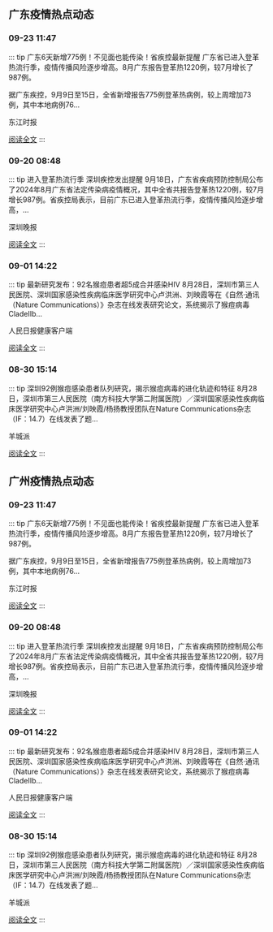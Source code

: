 
## 广东疫情热点动态

  
### 09-23 11:47
::: tip 广东6天新增775例！不见面也能传染！省疾控最新提醒
广东省已进入登革热流行季，疫情传播风险逐步增高。8月广东报告登革热1220例，较7月增长了987例。

据广东疾控，9月9日至15日，全省新增报告775例登革热病例，较上周增加73例，其中本地病例76...

东江时报

[阅读全文](https://view.inews.qq.com/a/20240923A03I7800?uid=101705948131&chlid=_qqnews_custom_search_pictext)
:::

### 09-20 08:48
::: tip 进入登革热流行季 深圳疾控发出提醒
9月18日，广东省疾病预防控制局公布了2024年8月广东省法定传染病疫情概况，其中全省共报告登革热1220例，较7月增长987例。省疾控局表示，目前广东已进入登革热流行季，疫情传播风险逐步增高，...

深圳晚报

[阅读全文](https://view.inews.qq.com/a/20240920A017MC00?uid=101705948131&chlid=_qqnews_custom_search_pictext)
:::

### 09-01 14:22
::: tip 最新研究发布：92名猴痘患者超5成合并感染HIV
8月28日，深圳市第三人民医院、深圳国家感染性疾病临床医学研究中心卢洪洲、刘映霞等在《自然·通讯（Nature Communications）》杂志在线发表研究论文，系统揭示了猴痘病毒CladeIIb...

人民日报健康客户端

[阅读全文](https://view.inews.qq.com/a/20240901A03Q4Y00?uid=101705948131&chlid=_qqnews_custom_search_pictext)
:::

### 08-30 15:14
::: tip 深圳92例猴痘感染患者队列研究，揭示猴痘病毒的进化轨迹和特征
8月28日，深圳市第三人民医院（南方科技大学第二附属医院）／深圳国家感染性疾病临床医学研究中心卢洪洲/刘映霞/杨扬教授团队在Nature Communications杂志（IF：14.7）在线发表了题...

羊城派

[阅读全文](https://view.inews.qq.com/a/20240830A05NAV00?uid=101705948131&chlid=_qqnews_custom_search_pictext)
:::


## 广州疫情热点动态

  
### 09-23 11:47
::: tip 广东6天新增775例！不见面也能传染！省疾控最新提醒
广东省已进入登革热流行季，疫情传播风险逐步增高。8月广东报告登革热1220例，较7月增长了987例。

据广东疾控，9月9日至15日，全省新增报告775例登革热病例，较上周增加73例，其中本地病例76...

东江时报

[阅读全文](https://view.inews.qq.com/a/20240923A03I7800?uid=101705948131&chlid=_qqnews_custom_search_pictext)
:::

### 09-20 08:48
::: tip 进入登革热流行季 深圳疾控发出提醒
9月18日，广东省疾病预防控制局公布了2024年8月广东省法定传染病疫情概况，其中全省共报告登革热1220例，较7月增长987例。省疾控局表示，目前广东已进入登革热流行季，疫情传播风险逐步增高，...

深圳晚报

[阅读全文](https://view.inews.qq.com/a/20240920A017MC00?uid=101705948131&chlid=_qqnews_custom_search_pictext)
:::

### 09-01 14:22
::: tip 最新研究发布：92名猴痘患者超5成合并感染HIV
8月28日，深圳市第三人民医院、深圳国家感染性疾病临床医学研究中心卢洪洲、刘映霞等在《自然·通讯（Nature Communications）》杂志在线发表研究论文，系统揭示了猴痘病毒CladeIIb...

人民日报健康客户端

[阅读全文](https://view.inews.qq.com/a/20240901A03Q4Y00?uid=101705948131&chlid=_qqnews_custom_search_pictext)
:::

### 08-30 15:14
::: tip 深圳92例猴痘感染患者队列研究，揭示猴痘病毒的进化轨迹和特征
8月28日，深圳市第三人民医院（南方科技大学第二附属医院）／深圳国家感染性疾病临床医学研究中心卢洪洲/刘映霞/杨扬教授团队在Nature Communications杂志（IF：14.7）在线发表了题...

羊城派

[阅读全文](https://view.inews.qq.com/a/20240830A05NAV00?uid=101705948131&chlid=_qqnews_custom_search_pictext)
:::

